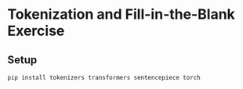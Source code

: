 # Tokenization and Fill-in-the-Blank Exercise

## Setup
```bash
pip install tokenizers transformers sentencepiece torch